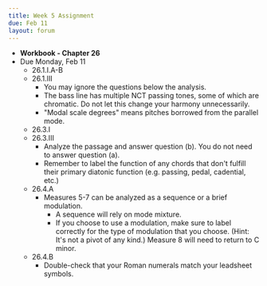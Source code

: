 ```yaml
---
title: Week 5 Assignment
due: Feb 11
layout: forum
---
```


- **Workbook - Chapter 26**
- Due Monday, Feb 11
    - 26.1.I.A-B
    - 26.1.III
        - You may ignore the questions below the analysis.
        - The bass line has multiple NCT passing tones, some of which are chromatic. Do not let this change your harmony unnecessarily.
        - "Modal scale degrees" means pitches borrowed from the parallel mode.
    - 26.3.I
    - 26.3.III
        - Analyze the passage and answer question (b). You do not need to answer question (a).
        - Remember to label the function of any chords that don't fulfill their primary diatonic function (e.g. passing, pedal, cadential, etc.)
    - 26.4.A
        - Measures 5-7 can be analyzed as a sequence or a brief modulation. 
            - A sequence will rely on mode mixture. 
            - If you choose to use a modulation, make sure to label correctly for the type of modulation that you choose. (Hint: It's not a pivot of any kind.) Measure 8 will need to return to C minor.
    - 26.4.B
        - Double-check that your Roman numerals match your leadsheet symbols.